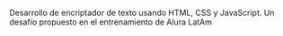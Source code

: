 Desarrollo de encriptador de texto usando HTML, CSS y JavaScript. Un desafío propuesto en el entrenamiento de Alura LatAm
